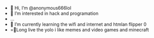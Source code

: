 - 👋 Hi, I’m @anonymous666lol
- 👀 I’m interested in hack and programation 
-  ...
- 🌱 I’m currently learning the wifi and internet and  htmlan flipper 0
- =🍕Long live the yolo
i like memes and video games and minecraft

<!---
anonymous666lol/anonymous666lol is a ✨ special ✨ repository because its `README.md` (this file) appears on your GitHub profile.
You can click the Preview link to take a look at your changes.
--->
